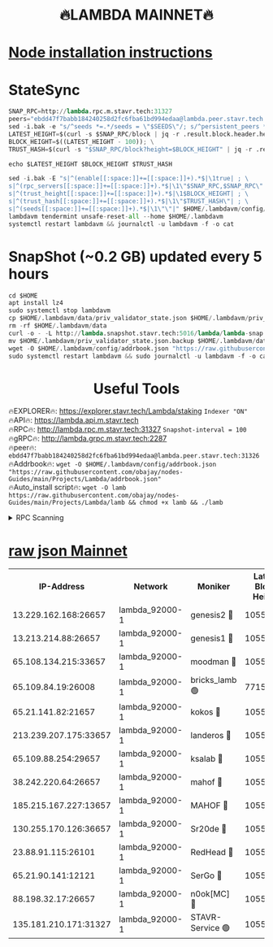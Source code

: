 <h1 align="center"> 🔥LAMBDA MAINNET🔥</h1>


[Node installation instructions](https://github.com/obajay/nodes-Guides/tree/main/Projects/Lambda)
=


# StateSync
```python
SNAP_RPC=http://lambda.rpc.m.stavr.tech:31327
peers="ebdd47f7babb184240258d2fc6fba61bd994edaa@lambda.peer.stavr.tech:31326" 
sed -i.bak -e "s/^seeds *=.*/seeds = \"$SEEDS\"/; s/^persistent_peers *=.*/persistent_peers = \"$PEERS\"/" $HOME/.lambdavm/config/config.toml
LATEST_HEIGHT=$(curl -s $SNAP_RPC/block | jq -r .result.block.header.height); \
BLOCK_HEIGHT=$((LATEST_HEIGHT - 100)); \
TRUST_HASH=$(curl -s "$SNAP_RPC/block?height=$BLOCK_HEIGHT" | jq -r .result.block_id.hash)

echo $LATEST_HEIGHT $BLOCK_HEIGHT $TRUST_HASH

sed -i.bak -E "s|^(enable[[:space:]]+=[[:space:]]+).*$|\1true| ; \
s|^(rpc_servers[[:space:]]+=[[:space:]]+).*$|\1\"$SNAP_RPC,$SNAP_RPC\"| ; \
s|^(trust_height[[:space:]]+=[[:space:]]+).*$|\1$BLOCK_HEIGHT| ; \
s|^(trust_hash[[:space:]]+=[[:space:]]+).*$|\1\"$TRUST_HASH\"| ; \
s|^(seeds[[:space:]]+=[[:space:]]+).*$|\1\"\"|" $HOME/.lambdavm/config/config.toml
lambdavm tendermint unsafe-reset-all --home $HOME/.lambdavm
systemctl restart lambdavm && journalctl -u lambdavm -f -o cat

```
# SnapShot (~0.2 GB) updated every 5 hours
```python
cd $HOME
apt install lz4
sudo systemctl stop lambdavm
cp $HOME/.lambdavm/data/priv_validator_state.json $HOME/.lambdavm/priv_validator_state.json.backup
rm -rf $HOME/.lambdavm/data
curl -o - -L http://lambda.snapshot.stavr.tech:5016/lambda/lambda-snap.tar.lz4 | lz4 -c -d - | tar -x -C $HOME/.lambdavm --strip-components 2
mv $HOME/.lambdavm/priv_validator_state.json.backup $HOME/.lambdavm/data/priv_validator_state.json
wget -O $HOME/.lambdavm/config/addrbook.json "https://raw.githubusercontent.com/obajay/nodes-Guides/main/Projects/Lambda/addrbook.json"
sudo systemctl restart lambdavm && sudo journalctl -u lambdavm -f -o cat
```
 <h1 align="center"> Useful Tools</h1>

🔥EXPLORER🔥:      https://explorer.stavr.tech/Lambda/staking	        `Indexer "ON"` \
🔥API🔥: 			 		 https://lambda.api.m.stavr.tech \
🔥RPC🔥:           http://lambda.rpc.m.stavr.tech:31327	              `Snapshot-interval = 100` \
🔥gRPC🔥:          http://lambda.grpc.m.stavr.tech:2287 \
🔥peer🔥:					 `ebdd47f7babb184240258d2fc6fba61bd994edaa@lambda.peer.stavr.tech:31326` \
🔥Addrbook🔥:    ```wget -O $HOME/.lambdavm/config/addrbook.json "https://raw.githubusercontent.com/obajay/nodes-Guides/main/Projects/Lambda/addrbook.json"``` \
🔥Auto_install script🔥: ```wget -O lamb https://raw.githubusercontent.com/obajay/nodes-Guides/main/Projects/Lambda/lamb && chmod +x lamb && ./lamb```


<details>
<summary>RPC Scanning</summary>

<h2 align="center"> We scan nodes in real time every 4 hours. And we provide the final result of RPC endpoints.
We cannot influence the operation of these nodes in any way. </h2>


```python
If Voting Power is higher than 0 --> then the Node is a validator of the network and may be subject to attack and be a potential threat to the chain.
```
```python
We marked such validators with a red symbol
```

</details>

[raw json Mainnet](https://rpc-check.lambm.stavr.tech/lambm/rpc-lambm-result.json)
=


<table><tr><th>IP-Address</th><th>Network</th><th>Moniker</th><th>Latest Block Height</th><th>Earliest Block Height</th><th>Catching Up</th><th>Tx Index</th><th>Voting Power</th><th>Scan Time</th></tr><tr><td>13.229.162.168:26657</td><td>lambda_92000-1</td><td>genesis2 🔴</td><td>10551986</td><td>1</td><td>False</td><td>on</td><td>16646650</td><td>2023-12-15T06:36:04.951268613UTC</td></tr><tr><td>13.213.214.88:26657</td><td>lambda_92000-1</td><td>genesis1 🔴</td><td>10551987</td><td>1</td><td>False</td><td>on</td><td>107835</td><td>2023-12-15T06:36:09.230195072UTC</td></tr><tr><td>65.108.134.215:33657</td><td>lambda_92000-1</td><td>moodman 🔴</td><td>10551989</td><td>632001</td><td>False</td><td>off</td><td>1070005</td><td>2023-12-15T06:36:14.394313747UTC</td></tr><tr><td>65.109.84.19:26008</td><td>lambda_92000-1</td><td>bricks_lamb 🟢</td><td>7715743</td><td>7581001</td><td>False</td><td>on</td><td>0</td><td>2023-12-15T06:36:20.808785179UTC</td></tr><tr><td>65.21.141.82:21657</td><td>lambda_92000-1</td><td>kokos 🔴</td><td>10551988</td><td>7716001</td><td>False</td><td>off</td><td>546765</td><td>2023-12-15T06:36:11.664219596UTC</td></tr><tr><td>213.239.207.175:33657</td><td>lambda_92000-1</td><td>landeros 🔴</td><td>10551986</td><td>8136001</td><td>False</td><td>off</td><td>936503</td><td>2023-12-15T06:35:59.221319215UTC</td></tr><tr><td>65.109.88.254:29657</td><td>lambda_92000-1</td><td>ksalab 🔴</td><td>10551989</td><td>8715001</td><td>False</td><td>on</td><td>502723</td><td>2023-12-15T06:36:15.042660218UTC</td></tr><tr><td>38.242.220.64:26657</td><td>lambda_92000-1</td><td>mahof 🔴</td><td>10551985</td><td>10131001</td><td>False</td><td>off</td><td>770350</td><td>2023-12-15T06:35:54.541053906UTC</td></tr><tr><td>185.215.167.227:13657</td><td>lambda_92000-1</td><td>MAHOF 🔴</td><td>10551987</td><td>10134001</td><td>False</td><td>on</td><td>2051510</td><td>2023-12-15T06:36:08.276775281UTC</td></tr><tr><td>130.255.170.126:36657</td><td>lambda_92000-1</td><td>Sr20de 🔴</td><td>10551986</td><td>10353001</td><td>False</td><td>off</td><td>671409</td><td>2023-12-15T06:35:59.892208597UTC</td></tr><tr><td>23.88.91.115:26101</td><td>lambda_92000-1</td><td>RedHead 🔴</td><td>10551986</td><td>10451986</td><td>False</td><td>off</td><td>553202</td><td>2023-12-15T06:35:59.454897034UTC</td></tr><tr><td>65.21.90.141:12121</td><td>lambda_92000-1</td><td>SerGo 🔴</td><td>10551989</td><td>10451989</td><td>False</td><td>off</td><td>10531636</td><td>2023-12-15T06:36:15.389664509UTC</td></tr><tr><td>88.198.32.17:26657</td><td>lambda_92000-1</td><td>n0ok[MC] 🔴</td><td>10551991</td><td>10451991</td><td>False</td><td>off</td><td>1578630</td><td>2023-12-15T06:36:20.459645284UTC</td></tr><tr><td>135.181.210.171:31327</td><td>lambda_92000-1</td><td>STAVR-Service 🟢</td><td>10551989</td><td>10550001</td><td>False</td><td>on</td><td>0</td><td>2023-12-15T06:36:14.046731913UTC</td></tr></table>
